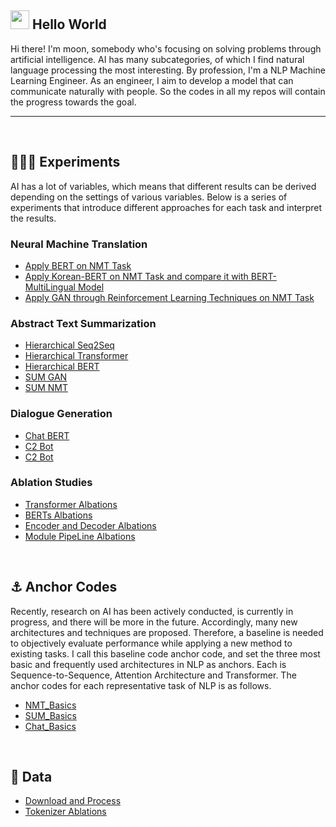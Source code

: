 ## <img src="https://emojis.slackmojis.com/emojis/images/1531849430/4246/blob-sunglasses.gif?1531849430" width="30"/> Hello World
Hi there! I'm moon, somebody who's focusing on solving problems through artificial intelligence. AI has many subcategories, of which I find natural language processing the most interesting. By profession, I'm a NLP Machine Learning Engineer. As an engineer, I aim to develop a model that can communicate naturally with people. So the codes in all my repos will contain the progress towards the goal.

---
<br>

## 👨🏻‍🔬 Experiments
AI has a lot of variables, which means that different results can be derived depending on the settings of various variables. Below is a series of experiments that introduce different approaches for each task and interpret the results.


### **Neural Machine Translation**

* <a href="https://github.com/moon23k/NMT_Basics">Apply BERT on NMT Task</a>
* <a href="https://github.com/moon23k/NMT_Basics">Apply Korean-BERT on NMT Task and compare it with BERT-MultiLingual Model</a>
* <a href="https://github.com/moon23k/NMT_Basics">Apply GAN through Reinforcement Learning Techniques on NMT Task</a>


### **Abstract Text Summarization**
* <a href="https://github.com/moon23k/NMT_Basics">Hierarchical Seq2Seq</a>
* <a href="https://github.com/moon23k/NMT_Basics">Hierarchical Transformer</a>
* <a href="https://github.com/moon23k/NMT_Basics">Hierarchical BERT</a>
* <a href="https://github.com/moon23k/NMT_Basics">SUM GAN</a>
* <a href="https://github.com/moon23k/NMT_Basics">SUM NMT</a>


### **Dialogue Generation**
* <a href="https://github.com/moon23k/NMT_Basics">Chat BERT</a>
* <a href="https://github.com/moon23k/NMT_Basics">C2 Bot</a>
* <a href="https://github.com/moon23k/NMT_Basics">C2 Bot</a>


### **Ablation Studies**
* <a href="https://github.com/moon23k/NMT_Basics">Transformer Albations</a>
* <a href="https://github.com/moon23k/NMT_Basics">BERTs Albations</a>
* <a href="https://github.com/moon23k/NMT_Basics">Encoder and Decoder Albations</a>
* <a href="https://github.com/moon23k/NMT_Basics">Module PipeLine Albations</a>


<br>

## ⚓ Anchor Codes
Recently, research on AI has been actively conducted, is currently in progress, and there will be more in the future. Accordingly, many new architectures and techniques are proposed. Therefore, a baseline is needed to objectively evaluate performance while applying a new method to existing tasks. I call this baseline code anchor code, and set the three most basic and frequently used architectures in NLP as anchors. Each is Sequence-to-Sequence, Attention Architecture and Transformer. The anchor codes for each representative task of NLP is as follows.

* <a href="https://github.com/moon23k/NMT_Basics">NMT_Basics</a>
* <a href="https://github.com/moon23k/SUM_Basics">SUM_Basics</a>
* <a href="https://github.com/moon23k/Chat_Basics">Chat_Basics</a>

<br>


## 💾 Data

* <a href="https://github.com/moon23k/NMT_Basics">Download and Process</a>
* <a href="https://github.com/moon23k/NMT_Basics">Tokenizer Ablations</a>
